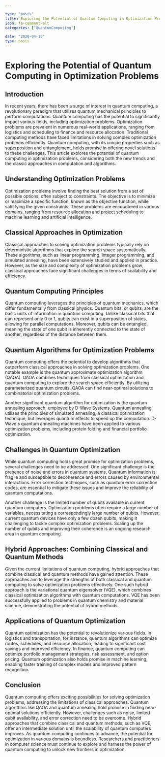 ```yaml
---

type: "posts"
title: Exploring the Potential of Quantum Computing in Optimization Problems
icon: fa-comment-alt
categories: ["QuantumComputing"]

date: "2020-04-15"
type: posts
---
```





# Exploring the Potential of Quantum Computing in Optimization Problems

## Introduction

In recent years, there has been a surge of interest in quantum computing, a revolutionary paradigm that utilizes quantum mechanical principles to perform computations. Quantum computing has the potential to significantly impact various fields, including optimization problems. Optimization problems are prevalent in numerous real-world applications, ranging from logistics and scheduling to finance and resource allocation. Traditional computing methods have faced limitations in solving complex optimization problems efficiently. Quantum computing, with its unique properties such as superposition and entanglement, holds promise in offering novel solutions to these challenges. This article explores the potential of quantum computing in optimization problems, considering both the new trends and the classic approaches in computation and algorithms.

## Understanding Optimization Problems

Optimization problems involve finding the best solution from a set of possible options, often subject to constraints. The objective is to minimize or maximize a specific function, known as the objective function, while satisfying the given constraints. These problems are encountered in various domains, ranging from resource allocation and project scheduling to machine learning and artificial intelligence.

## Classical Approaches in Optimization

Classical approaches to solving optimization problems typically rely on deterministic algorithms that explore the search space systematically. These algorithms, such as linear programming, integer programming, and simulated annealing, have been extensively studied and applied in practice. However, as the size and complexity of optimization problems grow, classical approaches face significant challenges in terms of scalability and efficiency.

## Quantum Computing Principles

Quantum computing leverages the principles of quantum mechanics, which differ fundamentally from classical physics. Quantum bits, or qubits, are the basic units of information in quantum computing. Unlike classical bits that can represent only 0 or 1, qubits can exist in a superposition of states, allowing for parallel computations. Moreover, qubits can be entangled, meaning the state of one qubit is inherently connected to the state of another, regardless of the distance between them.

## Quantum Algorithms for Optimization Problems

Quantum computing offers the potential to develop algorithms that outperform classical approaches in solving optimization problems. One notable example is the quantum approximate optimization algorithm (QAOA). QAOA combines techniques from classical optimization and quantum computing to explore the search space efficiently. By utilizing parameterized quantum circuits, QAOA can find near-optimal solutions to combinatorial optimization problems.

Another significant quantum algorithm for optimization is the quantum annealing approach, employed by D-Wave Systems. Quantum annealing utilizes the principles of simulated annealing, a classical optimization technique, but leverages quantum effects to speed up the computation. D-Wave's quantum annealing machines have been applied to various optimization problems, including protein folding and financial portfolio optimization.

## Challenges in Quantum Optimization

While quantum computing holds great promise for optimization problems, several challenges need to be addressed. One significant challenge is the presence of noise and errors in quantum systems. Quantum information is fragile and susceptible to decoherence and errors caused by environmental interactions. Error correction techniques, such as quantum error correction codes, are essential to mitigate these issues and improve the reliability of quantum computations.

Another challenge is the limited number of qubits available in current quantum computers. Optimization problems often require a large number of variables, necessitating a correspondingly large number of qubits. However, current quantum devices have only a few dozen qubits, making it challenging to tackle complex optimization problems. Scaling up the number of qubits and improving their coherence is an ongoing research area in quantum computing.

## Hybrid Approaches: Combining Classical and Quantum Methods

Given the current limitations of quantum computing, hybrid approaches that combine classical and quantum methods have gained attention. These approaches aim to leverage the strengths of both classical and quantum computing to solve optimization problems effectively. One such hybrid approach is the variational quantum eigensolver (VQE), which combines classical optimization algorithms with quantum computations. VQE has been successfully applied to problems in quantum chemistry and material science, demonstrating the potential of hybrid methods.

## Applications of Quantum Optimization

Quantum optimization has the potential to revolutionize various fields. In logistics and transportation, for instance, quantum algorithms can optimize routes, schedules, and resource allocation, leading to significant cost savings and improved efficiency. In finance, quantum computing can optimize portfolio management strategies, risk assessment, and option pricing. Quantum optimization also holds promise in machine learning, enabling faster training of complex models and improved pattern recognition.

## Conclusion

Quantum computing offers exciting possibilities for solving optimization problems, addressing the limitations of classical approaches. Quantum algorithms like QAOA and quantum annealing hold promise in finding near-optimal solutions efficiently. However, challenges such as noise, limited qubit availability, and error correction need to be overcome. Hybrid approaches that combine classical and quantum methods, such as VQE, offer an intermediate solution until the scalability of quantum computers improves. As quantum computing continues to advance, the potential for optimization in various domains is boundless. Researchers and practitioners in computer science must continue to explore and harness the power of quantum computing to unlock new frontiers in optimization.